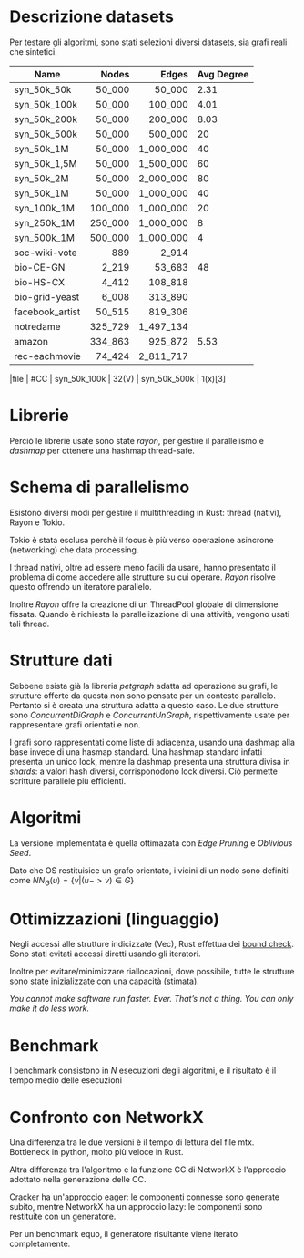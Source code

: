 # Descrizione datasets
Per testare gli algoritmi, sono stati selezioni diversi datasets, sia grafi reali che sintetici.

| Name            | Nodes    | Edges       | Avg Degree
| ----            | ----:    | ----:       | ---- 
| syn_50k_50k     | 50_000   | 50_000      | 2.31
| syn_50k_100k    | 50_000   | 100_000     | 4.01
| syn_50k_200k    | 50_000   | 200_000     | 8.03
| syn_50k_500k    | 50_000   | 500_000     | 20
| syn_50k_1M      | 50_000   | 1_000_000   | 40
| syn_50k_1,5M    | 50_000   | 1_500_000   | 60
| syn_50k_2M      | 50_000   | 2_000_000   | 80
| syn_50k_1M      | 50_000   | 1_000_000   | 40
| syn_100k_1M     | 100_000  | 1_000_000   | 20
| syn_250k_1M     | 250_000  | 1_000_000   | 8
| syn_500k_1M     | 500_000  | 1_000_000   | 4
| soc-wiki-vote   | 889      | 2_914       |
| bio-CE-GN       | 2_219    | 53_683      | 48
| bio-HS-CX       | 4_412    | 108_818     |
| bio-grid-yeast  | 6_008    | 313_890     |
| facebook_artist | 50_515   | 819_306     |
| notredame       | 325_729  | 1_497_134   |
| amazon          | 334_863  | 925_872     | 5.53
| rec-eachmovie   | 74_424   | 2_811_717   |



|file        | #CC
| syn_50k_100k | 32(V)
| syn_50k_500k | 1(x)[3] 



# Librerie
Perciò le librerie usate sono state *rayon*, per gestire il parallelismo e *dashmap* per ottenere una hashmap thread-safe.

# Schema di parallelismo
Esistono diversi modi per gestire il multithreading in Rust: thread (nativi), Rayon e Tokio.

Tokio è stata esclusa perchè il focus è più verso operazione asincrone (networking) che data processing.

I thread nativi, oltre ad essere meno facili da usare, hanno presentato il problema di come accedere alle strutture su cui operare. 
*Rayon* risolve questo offrendo un iteratore parallelo.


Inoltre *Rayon* offre la creazione di un ThreadPool globale di dimensione fissata. Quando è richiesta la parallelizazione di una attività, vengono usati tali thread.


# Strutture dati
Sebbene esista già la libreria *petgraph* adatta ad operazione su grafi, le strutture offerte da questa non sono pensate per un contesto parallelo. Pertanto si è creata una struttura adatta a questo caso. Le due strutture sono *ConcurrentDiGraph* e *ConcurrentUnGraph*, rispettivamente usate per rappresentare grafi orientati e non.

I grafi sono rappresentati come liste di adiacenza, usando una dashmap alla base invece di una hasmap standard. Una hashmap standard infatti presenta un unico lock, mentre la dashmap presenta una struttura divisa in *shards*: a valori hash diversi, corrisponodono lock diversi. Ciò permette scritture parallele più efficienti.



# Algoritmi
La versione implementata è quella ottimazata con *Edge Pruning* e *Oblivious Seed*.

Dato che OS restituisice un grafo orientato, i vicini di un nodo sono definiti come $NN_{G}(u) = \{v \vert (u -> v) \in G\}$


# Ottimizzazioni (linguaggio)
Negli accessi alle strutture indicizzate (Vec), Rust effettua dei [bound check](https://nnethercote.github.io/perf-book/bounds-checks.html). Sono stati evitati accessi diretti usando gli iteratori.

Inoltre per evitare/minimizzare riallocazioni, dove possibile, tutte le strutture sono state inizializzate con una capacità (stimata).


*You cannot make software run faster. Ever. That’s not a thing. You can only make it do less work.*


# Benchmark
I benchmark consistono in *N* esecuzioni degli algoritmi, e il risultato è il tempo medio delle esecuzioni


# Confronto con NetworkX
Una differenza tra le due versioni è il tempo di lettura del file mtx. Bottleneck in python, molto più veloce in Rust.


Altra differenza tra l'algoritmo e la funzione CC di NetworkX è l'approccio adottato nella generazione delle CC.

Cracker ha un'approccio eager: le componenti connesse sono generate subito, 
mentre NetworkX ha un approccio lazy: le componenti sono restituite con un generatore.

Per un benchmark equo, il generatore risultante viene iterato completamente.